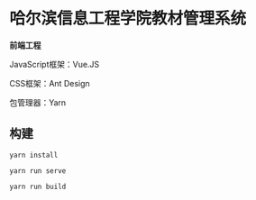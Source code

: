 # 哈尔滨信息工程学院教材管理系统

**前端工程**

JavaScript框架：Vue.JS

CSS框架：Ant Design

包管理器：Yarn

## 构建

```shell
yarn install

yarn run serve

yarn run build
```